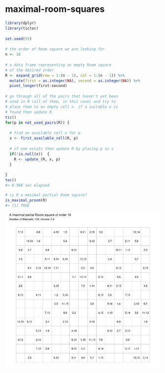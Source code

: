 
<!-- README.md is generated from README.Rmd. Please edit that file -->

# maximal-room-squares

<!-- badges: start -->
<!-- badges: end -->

``` r
library(dplyr)
library(tictoc)

set.seed(55)

# the order of Room square we are looking for
n <- 16

# a data frame representing an empty Room square
# of the desired order
R <- expand_grid(row = 1:(n - 1), col = 1:(n - 1)) %>%
  mutate(first = as.integer(NA), second = as.integer(NA)) %>%
  pivot_longer(first:second)

# go through all of the pairs that haven't yet been
# used in R (all of them, in this case) and try to
# place them in an empty cell x. if a suitable x is
# found then update R.
tic()
for(p in not_used_pairs(R)) {
  
  # find an available cell x for p
  x <- first_available_cell(R, p)
  
  # if one exists then update R by placing p in x
  if(!is.null(x))  {
    R <- update_(R, x, p)
  }
  
}
toc()
#> 0.568 sec elapsed
```

``` r
# is R a maximal partial Room square?
is_maximal_proom(R)
#> [1] TRUE
```

![](figure/plot-1.png)<!-- -->
